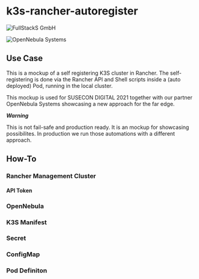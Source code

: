 # k3s-rancher-autoregister

![FullStackS GmbH](https://static.wixstatic.com/media/09b67c_95629a63c35b44f581d199a824b2e99d~mv2.png/v1/fill/w_494,h_106,al_c,q_85,usm_0.66_1.00_0.01/Logo_final-01-removebg-preview.webp)

![OpenNebula Systems](https://opennebula.io/wp-content/uploads/2020/04/opennebula_cloud_logo_white_bg.svg)

## Use Case

This is a mockup of a self registering K3S cluster in Rancher.
The self-registering is done via the Rancher API and Shell scripts inside a (auto deployed) Pod, running in the local cluster.

This mockup is used for SUSECON DIGITAL 2021 together
with our partner OpenNebula Systems showcasing a new approach for the far edge.

***Warning***

This is not fail-safe and production ready.
It is an mockup for showcasing possibilites.
In production we run those automations with a different approach.

## How-To

### Rancher Management Cluster

#### API Token

### OpenNebula 

### K3S Manifest

### Secret

### ConfigMap

### Pod Definiton
